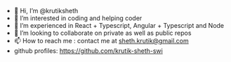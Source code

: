 - 👋 Hi, I’m @krutiksheth
- 👀 I’m interested in coding and helping coder 
- 🌱 I’m experienced in React + Typescript, Angular + Typescript and Node
- 💞️ I’m looking to collaborate on private as well as public repos
- 📫 How to reach me : contact me at sheth.krutik@gmail.com
- github profiles: https://github.com/krutik-sheth-swi

<!---
krutiksheth/krutiksheth is a ✨ special ✨ repository because its `README.md` (this file) appears on your GitHub profile.
You can click the Preview link to take a look at your changes.
--->
